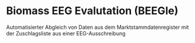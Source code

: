 # Biomass EEG Evalutation (BEEGle)
Automatisierter Abgleich von Daten aus dem Marktstammdatenregister mit der Zuschlagsliste aus einer EEG-Ausschreibung
